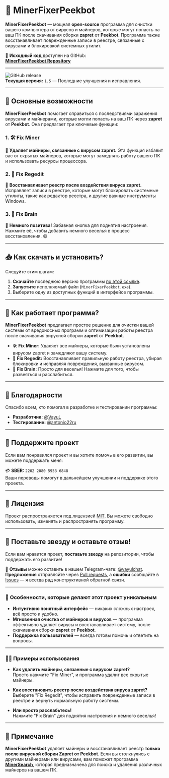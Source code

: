 # 🚀 **MinerFixerPeekbot**

**MinerFixerPeekbot** — мощная **open-source** программа для очистки вашего компьютера от вирусов и майнеров, которые могут попасть на ваш ПК после скачивания сборки **zapret** от **Peekbot**. Программа также восстанавливает поврежденные записи в реестре, связанные с вирусами и блокировкой системных утилит.

🔗 **Исходный код** доступен на GitHub:  
[**MinerFixerPeekbot Repository**](https://github.com/vayulqq/MinerFixerPeekbot)

---

![GitHub release](https://img.shields.io/github/v/release/vayulqq/MinerFixerPeekbot?style=for-the-badge)  
**Текущая версия:** `1.5` — Последние улучшения и исправления.

---

## 📌 **Основные возможности**

**MinerFixerPeekbot** помогает справиться с последствиями заражения вирусами и майнерами, которые могли попасть на ваш ПК через **zapret** от **Peekbot**. Она предлагает три ключевые функции:

### 1. 🛠 **Fix Miner**  
🔹 **Удаляет майнеры, связанные с вирусом zapret.** Эта функция избавит вас от скрытых майнеров, которые могут замедлять работу вашего ПК и использовать ресурсы процессора.

### 2. 🧹 **Fix Regedit**  
🔹 **Восстанавливает реестр после воздействия вируса zapret.** Исправляет записи в реестре, которые могут блокировать системные утилиты, такие как редактор реестра, и другие важные инструменты Windows.

### 3. 🧠 **Fix Brain**  
🔹 **Немного позитива!** Забавная кнопка для поднятия настроения. Нажмите её, чтобы добавить немного веселья в процесс восстановления. 😄

---

## 📥 **Как скачать и установить?**

Следуйте этим шагам:

1. **Скачайте** последнюю версию программы [по этой ссылке](https://github.com/vayulqq/MinerFixerPeekbot/releases/latest).
2. **Запустите** исполняемый файл (`MinerFixerPeekbot.exe`).
3. Выберите одну из доступных функций в интерфейсе программы.

---

## 🚀 **Как работает программа?**

**MinerFixerPeekbot** предлагает простое решение для очистки вашей системы от вредоносных программ и оптимизации работы реестра после скачивания вирусной сборки **zapret** от **Peekbot**.

- 🛠 **Fix Miner:** Удаляет все майнеры, которые были установлены вирусом zapret и замедляют вашу систему.
- 🧹 **Fix Regedit:** Восстанавливает правильную работу реестра, убирая блокировки и исправляя повреждения, вызванные вирусом.
- 🧠 **Fix Brain:** Просто для веселья! Нажмите для того, чтобы развеяться и расслабиться.

---

## 🙏 **Благодарности**

Спасибо всем, кто помогал в разработке и тестировании программы:

- **Разработчик:** [@VayuL](https://t.me/VayuL)
- **Тестирование:** [@antonio22ru](https://t.me/antonio22ru)

---

## 💖 **Поддержите проект**

Если вам понравился проект и вы хотите помочь в его развитии, вы можете поддержать меня:

💳 **SBER:** `2202 2080 5953 6848`  
Ваши переводы помогут в дальнейшем улучшении и поддержке этого проекта.

---

## 📄 **Лицензия**

Проект распространяется под лицензией [MIT](https://github.com/vayulqq/MinerFixerPeekbot/blob/main/LICENSE). Вы можете свободно использовать, изменять и распространять программу.

---

## 🌟 **Поставьте звезду и оставьте отзыв!**

Если вам нравится проект, **поставьте звезду** на репозитории, чтобы поддержать его развитие!

💬 **Отзывы** можно оставить в нашем Telegram-чате: [@vayulchat](https://t.me/vayulchat).  
**Предложения** отправляйте через [Pull requests](https://github.com/vayulqq/MinerFixerPeekbot/pulls), а **ошибки** сообщайте в [Issues](https://github.com/vayulqq/MinerFixerPeekbot/issues) — я всегда рад конструктивной обратной связи.

---

### 🚀 **Особенности, которые делают этот проект уникальным**

- **Интуитивно понятный интерфейс** — никаких сложных настроек, всё просто и удобно.
- **Мгновенная очистка от майнеров и вирусов** — программа эффективно удаляет вирусы и восстанавливает систему, после скачивания сборки **zapret** от **Peekbot**.
- **Поддержка пользователей** — всегда готовы помочь и ответить на вопросы.

---

### 🧑‍💻 **Примеры использования**

- **Как удалить майнеры, связанные с вирусом zapret?**  
  Просто нажмите "Fix Miner", и программа удалит все скрытые майнеры.

- **Как восстановить реестр после воздействия вируса zapret?**  
  Выберите "Fix Regedit", чтобы исправить поврежденные записи в реестре и вернуть нормальную работу системы.

- **Или просто расслабьтесь!**  
  Нажмите "Fix Brain" для поднятия настроения и немного веселья!

---

  ## 📝 **Примечание**

**MinerFixerPeekbot** удаляет майнеры и восстанавливает реестр **только после вирусной сборки Zapret от Peekbot**. Если вы столкнулись с другими майнерами или вирусами, вам поможет программа **[MinerSearch](https://github.com/BlendLog/MinerSearch)**, которая предназначена для поиска и удаления различных майнеров на вашем ПК.

  
